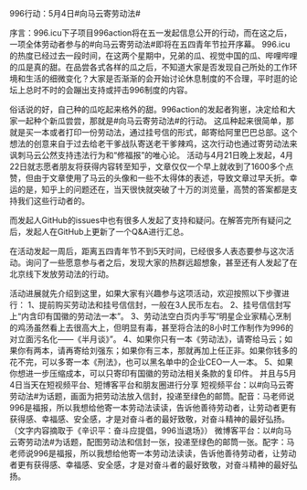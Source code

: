 996行动：5月4日#向马云寄劳动法#

序言：996.icu下子项目996action将在五一发起信息公开的行动，而在这之后，一项全体劳动者参与的#向马云寄劳动法#即将在五四青年节拉开序幕。
996.icu的热度已经过去一段时间，在这两个星期中，兄弟的瓜、视觉中国的瓜、哔哩哔哩的瓜是真的甜。在品尝各式各样的瓜之后，不知道大家是否发现自己所处的工作环境和生活的细微变化？大家是否渐渐的会开始讨论休息制度的不合理，平时逛的论坛上总时不时的会蹦出支持或抨击996制度的内容。
 
俗话说的好，自己种的瓜吃起来格外的甜。996action的发起者狗崽，决定给和大家一起种个新瓜尝尝，那就是#向马云寄劳动法#的行动。
这瓜种起来很简单，那就是买一本或者打印一份劳动法，通过挂号信的形式，邮寄给阿里巴巴总部。这个想法的创意来自于过去给老干爹战队寄送老干爹辣鸡，这次行动也通过寄劳动法来讽刺马云公然支持违法行为和“修福报”的唯心论。
活动与4月21日晚上发起，4月22日就志愿者朋友将获得内容转至知乎，文章仅仅一个早上就收到了1600多个点赞，但由于文章使用了马云的头像和一些不太得体的表述，导致文章过早夭折。幸运的是，知乎上的问题还在，当天很快就突破了十万的浏览量，高赞的答案都是支持我们这些行动者的。
 
而发起人GitHub的issues中也有很多人发起了支持和疑问。在解答完所有疑问之后，发起人在GitHub上更新了一个Q&A进行汇总。
 
在活动发起一周后，距离五四青年节不到5天时间，已经很多人表态要参与这次活动。询问了一些愿意参与者之后，发现大家的热群远超想象，甚至还有人发起了在北京线下发放劳动法的行动。
 
活动进展就先介绍到这里，如果大家有兴趣参与这项活动，欢迎按照以下步骤进行：
1、提前购买劳动法和挂号信信封，一般在3人民币左右。
2、挂号信信封写上“内含印有国徽的劳动法一本”。 
3、劳动法空白页内手写“明星企业家精心烹制的鸡汤虽然看上去很高大上，但明显有毒，甚至将合法的8小时工作制作为996的对立面污名化——《半月谈》”。
4、如果你只有一本《劳动法》，请寄给马云；如果你有两本，请再寄给刘强东；如果你有三本，那就再加上任正非。如果你钱多的花不完，可以多寄一本《刑法》，也可以黑名单中的企业CEO一人一本。
5、如果你想进一步压缩成本，可以只寄印有国徽的劳动法相关条款的复印件。
并且与5月4日当天在短视频平台、短博客平台和朋友圈进行分享
短视频平台：以#向马云寄劳动法#为话题，画面为把劳动法放入信封，投递至绿色的邮筒。配音：马老师说996是福报，所以我想给他寄一本劳动法读读，告诉他善待劳动者，让劳动者更有获得感、幸福感、安全感，才是对奋斗者的最好致敬，对奋斗精神的最好弘扬。（文字内容摘取于《辛识平：奋斗应提倡，996当退场》）
微博客平台：以#向马云寄劳动法#为话题，配图劳动法和信封一张，投递至绿色的邮筒一张。配字：马老师说996是福报，所以我想给他寄一本劳动法读读，告诉他善待劳动者，让劳动者更有获得感、幸福感、安全感，才是对奋斗者的最好致敬，对奋斗精神的最好弘扬。
